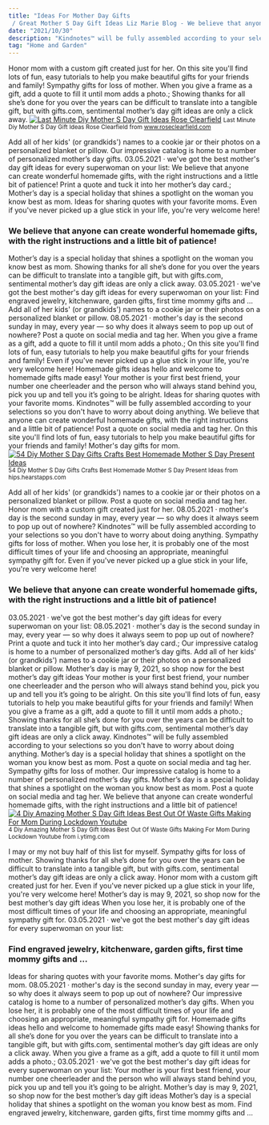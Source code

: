 ```yaml
---
title: "Ideas For Mother Day Gifts / Great Mother S Day Gift Ideas Liz Marie Blog - We believe that anyone can create wonderful homemade gifts, with the right instructions and a little bit of patience!"
date: "2021/10/30"
description: "Kindnotes™ will be fully assembled according to your selections so you don&#039;t have to worry about doing anything."
tag: "Home and Garden"
---
```


Honor mom with a custom gift created just for her. On this site you'll find lots of fun, easy tutorials to help you make beautiful gifts for your friends and family! Sympathy gifts for loss of mother. When you give a frame as a gift, add a quote to fill it until mom adds a photo.; Showing thanks for all she’s done for you over the years can be difficult to translate into a tangible gift, but with gifts.com, sentimental mother’s day gift ideas are only a click away.
[![Last Minute Diy Mother S Day Gift Ideas Rose Clearfield](https://i1.wp.com/www.roseclearfield.com/wp-content/uploads/2017/05/Last-Minute-DIY-Mothers-Day-Gift-Ideas-2.jpg "Last Minute Diy Mother S Day Gift Ideas Rose Clearfield")](https://i1.wp.com/www.roseclearfield.com/wp-content/uploads/2017/05/Last-Minute-DIY-Mothers-Day-Gift-Ideas-2.jpg)
<small>Last Minute Diy Mother S Day Gift Ideas Rose Clearfield from www.roseclearfield.com</small>

Add all of her kids' (or grandkids') names to a cookie jar or their photos on a personalized blanket or pillow. Our impressive catalog is home to a number of personalized mother’s day gifts. 03.05.2021 · we've got the best mother's day gift ideas for every superwoman on your list: We believe that anyone can create wonderful homemade gifts, with the right instructions and a little bit of patience! Print a quote and tuck it into her mother’s day card.; Mother’s day is a special holiday that shines a spotlight on the woman you know best as mom. Ideas for sharing quotes with your favorite moms. Even if you've never picked up a glue stick in your life, you're very welcome here!

### We believe that anyone can create wonderful homemade gifts, with the right instructions and a little bit of patience!
Mother’s day is a special holiday that shines a spotlight on the woman you know best as mom. Showing thanks for all she’s done for you over the years can be difficult to translate into a tangible gift, but with gifts.com, sentimental mother’s day gift ideas are only a click away. 03.05.2021 · we've got the best mother's day gift ideas for every superwoman on your list: Find engraved jewelry, kitchenware, garden gifts, first time mommy gifts and … Add all of her kids' (or grandkids') names to a cookie jar or their photos on a personalized blanket or pillow. 08.05.2021 · mother's day is the second sunday in may, every year — so why does it always seem to pop up out of nowhere? Post a quote on social media and tag her. When you give a frame as a gift, add a quote to fill it until mom adds a photo.; On this site you'll find lots of fun, easy tutorials to help you make beautiful gifts for your friends and family! Even if you've never picked up a glue stick in your life, you're very welcome here! Homemade gifts ideas hello and welcome to homemade gifts made easy! Your mother is your first best friend, your number one cheerleader and the person who will always stand behind you, pick you up and tell you it’s going to be alright. Ideas for sharing quotes with your favorite moms.
Kindnotes™ will be fully assembled according to your selections so you don't have to worry about doing anything. We believe that anyone can create wonderful homemade gifts, with the right instructions and a little bit of patience! Post a quote on social media and tag her. On this site you'll find lots of fun, easy tutorials to help you make beautiful gifts for your friends and family! Mother's day gifts for mom.
[![54 Diy Mother S Day Gifts Crafts Best Homemade Mother S Day Present Ideas](https://i0.wp.com/hips.hearstapps.com/hmg-prod.s3.amazonaws.com/images/egg-carton-flower-diy-mothers-day-gifts-1556658206.jpg "54 Diy Mother S Day Gifts Crafts Best Homemade Mother S Day Present Ideas")](https://i0.wp.com/hips.hearstapps.com/hmg-prod.s3.amazonaws.com/images/egg-carton-flower-diy-mothers-day-gifts-1556658206.jpg)
<small>54 Diy Mother S Day Gifts Crafts Best Homemade Mother S Day Present Ideas from hips.hearstapps.com</small>

Add all of her kids' (or grandkids') names to a cookie jar or their photos on a personalized blanket or pillow. Post a quote on social media and tag her. Honor mom with a custom gift created just for her. 08.05.2021 · mother's day is the second sunday in may, every year — so why does it always seem to pop up out of nowhere? Kindnotes™ will be fully assembled according to your selections so you don't have to worry about doing anything. Sympathy gifts for loss of mother. When you lose her, it is probably one of the most difficult times of your life and choosing an appropriate, meaningful sympathy gift for. Even if you've never picked up a glue stick in your life, you're very welcome here!

### We believe that anyone can create wonderful homemade gifts, with the right instructions and a little bit of patience!
03.05.2021 · we've got the best mother's day gift ideas for every superwoman on your list: 08.05.2021 · mother's day is the second sunday in may, every year — so why does it always seem to pop up out of nowhere? Print a quote and tuck it into her mother’s day card.; Our impressive catalog is home to a number of personalized mother’s day gifts. Add all of her kids' (or grandkids') names to a cookie jar or their photos on a personalized blanket or pillow. Mother’s day is may 9, 2021, so shop now for the best mother’s day gift ideas Your mother is your first best friend, your number one cheerleader and the person who will always stand behind you, pick you up and tell you it’s going to be alright. On this site you'll find lots of fun, easy tutorials to help you make beautiful gifts for your friends and family! When you give a frame as a gift, add a quote to fill it until mom adds a photo.; Showing thanks for all she’s done for you over the years can be difficult to translate into a tangible gift, but with gifts.com, sentimental mother’s day gift ideas are only a click away. Kindnotes™ will be fully assembled according to your selections so you don't have to worry about doing anything. Mother’s day is a special holiday that shines a spotlight on the woman you know best as mom. Post a quote on social media and tag her.
Sympathy gifts for loss of mother. Our impressive catalog is home to a number of personalized mother’s day gifts. Mother’s day is a special holiday that shines a spotlight on the woman you know best as mom. Post a quote on social media and tag her. We believe that anyone can create wonderful homemade gifts, with the right instructions and a little bit of patience!
[![4 Diy Amazing Mother S Day Gift Ideas Best Out Of Waste Gifts Making For Mom During Lockdown Youtube](https://i0.wp.com/i.ytimg.com/vi/HhoqJzmgUmU/maxresdefault.jpg "4 Diy Amazing Mother S Day Gift Ideas Best Out Of Waste Gifts Making For Mom During Lockdown Youtube")](https://i0.wp.com/i.ytimg.com/vi/HhoqJzmgUmU/maxresdefault.jpg)
<small>4 Diy Amazing Mother S Day Gift Ideas Best Out Of Waste Gifts Making For Mom During Lockdown Youtube from i.ytimg.com</small>

I may or my not buy half of this list for myself. Sympathy gifts for loss of mother. Showing thanks for all she’s done for you over the years can be difficult to translate into a tangible gift, but with gifts.com, sentimental mother’s day gift ideas are only a click away. Honor mom with a custom gift created just for her. Even if you've never picked up a glue stick in your life, you're very welcome here! Mother’s day is may 9, 2021, so shop now for the best mother’s day gift ideas When you lose her, it is probably one of the most difficult times of your life and choosing an appropriate, meaningful sympathy gift for. 03.05.2021 · we've got the best mother's day gift ideas for every superwoman on your list:

### Find engraved jewelry, kitchenware, garden gifts, first time mommy gifts and …
Ideas for sharing quotes with your favorite moms. Mother's day gifts for mom. 08.05.2021 · mother's day is the second sunday in may, every year — so why does it always seem to pop up out of nowhere? Our impressive catalog is home to a number of personalized mother’s day gifts. When you lose her, it is probably one of the most difficult times of your life and choosing an appropriate, meaningful sympathy gift for. Homemade gifts ideas hello and welcome to homemade gifts made easy! Showing thanks for all she’s done for you over the years can be difficult to translate into a tangible gift, but with gifts.com, sentimental mother’s day gift ideas are only a click away. When you give a frame as a gift, add a quote to fill it until mom adds a photo.; 03.05.2021 · we've got the best mother's day gift ideas for every superwoman on your list: Your mother is your first best friend, your number one cheerleader and the person who will always stand behind you, pick you up and tell you it’s going to be alright. Mother’s day is may 9, 2021, so shop now for the best mother’s day gift ideas Mother’s day is a special holiday that shines a spotlight on the woman you know best as mom. Find engraved jewelry, kitchenware, garden gifts, first time mommy gifts and …